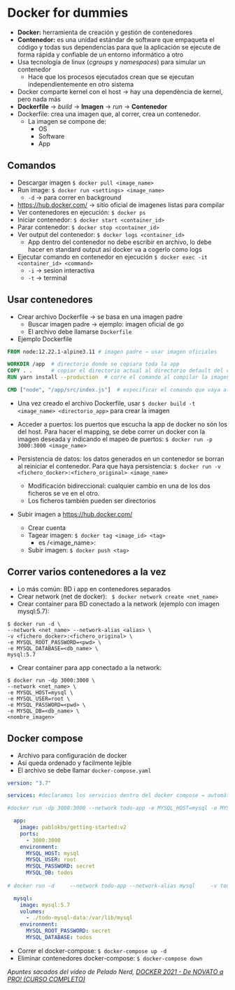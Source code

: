 # Docker for dummies

* **Docker:** herramienta de creación y gestión de contenedores
* **Contenedor:** es una unidad estándar de software que empaqueta el código y todas sus dependencias para que la aplicación se ejecute de forma rápida y confiable de un entorno informático a otro
* Usa tecnología de linux (*cgroups* y *namespaces*) para simular un contenedor
  * Hace que los procesos ejecutados crean que se ejecutan independientemente en otro sistema
* Docker comparte kernel con el host → hay una dependència de kernel, pero nada más
* **Dockerfile** → *build* → **Imagen** → *run* → **Contenedor**
* Dockerfile: crea una imagen que, al correr, crea un contenedor. 
  * La imagen se compone de:
    * OS
    * Software
    * App

## Comandos
* Descargar imagen `$ docker pull <image_name> `
* Run image: `$ docker run <settings> <image_name>`
  * `-d` → para correr en background
* https://hub.docker.com/ → sitio oficial de imagenes listas para compilar
* Ver contenedores en ejecución: `$ docker ps`
* Iniciar contenedor: `$ docker start <container_id>`
* Parar contenedor: `$ docker stop <container_id>`
* Ver output del contenedor: `$ docker logs <container_id>`
  * App dentro del contenedor no debe escribir en archivo, lo debe hacer en standard output así docker va a cogerlo como logs
* Ejecutar comando en contenedor en ejecución `$ docker exec -it <container_id> <command>`
  * `-i` → sesion interactiva
  * `-t` → terminal

## Usar contenedores
* Crear archivo Dockerfile → se basa en una imagen padre
  * Buscar imagen padre → ejemplo: imagen oficial de go
  * El archivo debe llamarse `Dockerfile`
* Ejemplo Dockerfile 
```dockerfile
FROM node:12.22.1-alpine3.11 # imagen padre → usar imagen oficiales

WORKDIR /app  # directorio donde se copiara toda la app
COPY . .      # copiar el directorio actual al directorio default del container (WORKDIR)
RUN yarn install --production  # corre el comando al compilar la imagen → compilar el código de node

CMD ["node", "/app/src/index.js"]  # especificar el comando que vaya a correr al iniciar contenedor, comando node con argumento /app/src/index.js
```
* Una vez creado el archivo Dockerfile, usar `$ docker build -t <image_name> <directorio_app>` para crear la imagen

* Acceder a puertos: los puertos que escucha la app de docker no són los del host. Para hacer el mapping, se debe correr un docker con la imagen deseada y indicando el mapeo de puertos: `$ docker run -p 3000:3000 <image_name>`
* Persistencia de datos: los datos generados en un contenedor se borran al reiniciar el contenedor. Para que haya persistencia: `$ docker run -v <fichero_docker>:<fichero_original> <image_name>`
  * Modificación bidireccional: cualquier cambio en una de los dos ficheros se ve en el otro.
  * Los ficheros también pueden ser directorios

* Subir imagen a https://hub.docker.com/
  * Crear cuenta
  * Tagear imagen: `$ docker tag <image_id> <tag>`
    * <tag> es <user>/<image_name>:<version>
  * Subir imagen: `$ docker push <tag>`

## Correr varios contenedores a la vez
* Lo más común: BD i app en contenedores separados
* Crear network (net de docker): ` $ docker network create <net_name>`
* Crear container para BD conectado a la network (ejemplo con imagen mysql:5.7):
```shell
$ docker run -d \
--network <net_name> --network-alias <alias> \
-v <fichero_docker>:<fichero_original> \
-e MYSQL_ROOT_PASSWORD=<pwd> \
-e MYSQL_DATABASE=<db_name> \
mysql:5.7
```
* Crear container para app conectado a la network:
```shell
$ docker run -dp 3000:3000 \
--network <net_name> \
-e MYSQL_HOST=mysql \
-e MYSQL_USER=root \
-e MYSQL_PASSWORD=<pwd> \
-e MYSQL_DB=<db_name> \
<nombre_imagen>
```

## Docker compose
* Archivo para configuración de docker
* Así queda ordenado y facilmente lejible
* El archivo se debe llamar `docker-compose.yaml`
```yaml
version: "3.7"

services: #declaramos los servicios dentro del docker compose → automáticamente los pone en la misma red

#docker run -dp 3000:3000 --network todo-app -e MYSQL_HOST=mysql -e MYSQL_USER=root -e MYSQL_PASSWORD=secret -e MYSQL_DB=todos getting-started:v2

  app:
    image: pablokbs/getting-started:v2
    ports:
      - 3000:3000
    environment:
      MYSQL_HOST: mysql
      MYSQL_USER: root
      MYSQL_PASSWORD: secret
      MYSQL_DB: todos
 
# docker run -d     --network todo-app --network-alias mysql     -v todo-mysql-data:/var/lib/mysql     -e MYSQL_ROOT_PASSWORD=secret     -e MYSQL_DATABASE=todos     mysql:5.7

  mysql:
    image: mysql:5.7
    volumes:
      - ./todo-mysql-data:/var/lib/mysql
    environment:
      MYSQL_ROOT_PASSWORD: secret
      MYSQL_DATABASE: todos
```
* Correr el docker-compose: `$ docker-compose up -d`
* Eliminar contenedores docker-compose: `$ docker-compose down`

 
 *Apuntes sacados del vídeo de Pelado Nerd, [DOCKER 2021 - De NOVATO a PRO! (CURSO COMPLETO)](https://youtu.be/CV_Uf3Dq-EU)*
